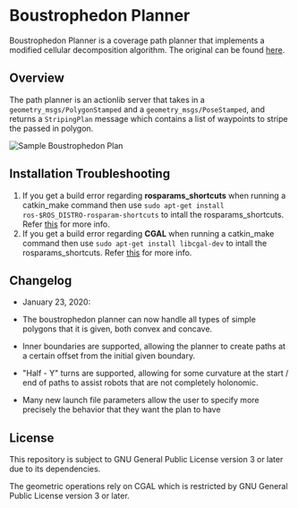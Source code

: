 # Boustrophedon Planner
Boustrophedon Planner is a coverage path planner that implements a modified cellular decomposition algorithm. The original can be found [here](https://www.ncbi.nlm.nih.gov/pmc/articles/PMC6806237/).

## Overview
The path planner is an actionlib server that takes in a `geometry_msgs/PolygonStamped` and a `geometry_msgs/PoseStamped`,
and returns a `StripingPlan` message which contains a list of waypoints to stripe the passed in polygon.

![Sample Boustrophedon Plan](half-y-turn-concave.png)

## Installation Troubleshooting

 1. If you get a build error regarding **rosparams_shortcuts** when running a catkin_make command then use `sudo apt-get install ros-$ROS_DISTRO-rosparam-shortcuts` to intall the rosparams_shortcuts. Refer [this](https://github.com/PickNikRobotics/rosparam_shortcuts) for more info.
2. If you get a build error regarding **CGAL** when running a catkin_make command then use `sudo apt-get install libcgal-dev` to intall the rosparams_shortcuts. Refer [this](https://www.cgal.org/download/linux.html) for more info.
  
## Changelog

- January 23, 2020:
- The boustrophedon planner can now handle all types of simple polygons that it is given, both convex and concave.
- Inner boundaries are supported, allowing the planner to create paths at a certain offset from the initial given boundary.

- "Half - Y" turns are supported, allowing for some curvature at the start / end of paths to assist robots that are not completely holonomic.

- Many new launch file parameters allow the user to specify more precisely the behavior that they want the plan to have

## License
  
This repository is subject to GNU General Public License version 3 or later due to its dependencies.

The geometric operations rely on CGAL which is restricted by GNU General Public License version 3 or later.

